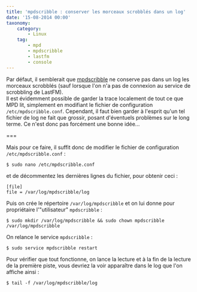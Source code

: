 ```yaml
---
title: 'mpdscribble : conserver les morceaux scrobblés dans un log'
date: '15-08-2014 00:00'
taxonomy:
    category:
        - Linux
    tag:
        - mpd
        - mpdscribble
        - lastfm
        - console
---
```


Par défaut, il semblerait que [mpdscribble](/blog/mpdscribble) ne conserve pas dans un log les morceaux scrobblés (sauf lorsque l'on n'a pas de connexion au service de scrobbling de LastFM).      
Il est évidemment possible de garder la trace localement de tout ce que MPD lit, simplement en modifiant le fichier de configuration `/etc/mpdscribble.conf`. Cependant, il faut bien garder à l'esprit qu'un tel fichier de log ne fait que grossir, posant d'éventuels problèmes sur le long terme. Ce n'est donc pas forcément une bonne idée...

===

Mais pour ce faire, il suffit donc de modifier le fichier de configuration `/etc/mpdscribble.conf`&nbsp;:

```shell
$ sudo nano /etc/mpdscribble.conf
```       
et de décommentez les dernières lignes du fichier, pour obtenir ceci&nbsp;:

```plain
[file]
file = /var/log/mpdscribble/log
```

Puis on crée le répertoire `/var/log/mpdscribble` et on lui donne pour propriétaire l'"utilisateur" `mpdscribble`&nbsp;:

```shell
$ sudo mkdir /var/log/mpdscribble && sudo chown mpdscribble /var/log/mpdscribble
```

On relance le service `mpdscribble`&nbsp;:

```shell
$ sudo service mpdscribble restart
```

Pour vérifier que tout fonctionne, on lance la lecture et à la fin de la lecture de la première piste, vous devriez la voir apparaître dans le log que l'on affiche ainsi&nbsp;:

```shell
$ tail -f /var/log/mpdscribble/log
```